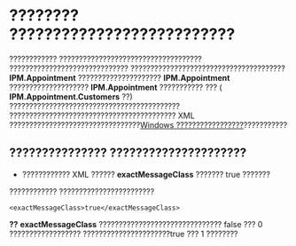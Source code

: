 
# ???????? ??????????????????????????

???????????? ???????????????????????????????????? ?????????????????????????????? ???????????????????????????????????????  **IPM.Appointment** ????????????????????? **IPM.Appointment** ???????????????????? **IPM.Appointment** ??????????? ??? ( **IPM.Appointment.Customers** ??) ??????????????????????????????????????????? ?????????????????????????????????????????? XML ?????????????????????????????????[Windows ?????????????????](0de3fcb1-b357-8300-c943-9a5a788d4976.md)???????????


## ??????????????? ?????????????????????


- ???????????? XML ?????? **exactMessageClass** ??????? true ???????
    
???????????? ????????????????????????


```
<exactMessageClass>true</exactMessageClass>
```


 **??**   **exactMessageClass** ??????????????????????????????? false ??? 0 ?????????????????? ??????????????????????true ??? 1 ????????

